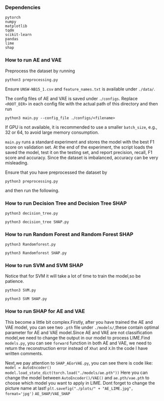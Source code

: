 ### Dependencies
```
pytorch
numpy
matplotlib
tqdm
scikit-learn
pandas
lime
shap
```

### How to run AE and VAE
Preprocess the dataset by running 
```shell
python3 preprocessing.py
```
Ensure `UNSW-NB15_1.csv` and `feature_names.txt` 
is available under `./data/`.

The config files of AE and VAE is saved under `./configs`.
Replace `<ROOT_DIR>` in each config file with the actual path of this
directory and then run
```shell
python3 main.py --config_file ./configs/<filename>
```
If GPU is not available, it is recommended to use a smaller `batch_size`, 
e.g., 32 or 64, to avoid large memory consumption.

`main.py` runs a standard experiment and stores the model 
with the best F1 score on validation set. At the end of 
the experiment, the script loads the saved the model, test it on the testing set, 
and report precision, recall, F1 score and accuracy.
Since the dataset is imbalanced, accuracy can be very misleading.


Ensure that you have preprocessed the dataset by
```shell
python3 preprocessing.py
```
and then run the following.

### How to run Decision Tree and Decision Tree SHAP
```shell
python3 decision_tree.py
```
```shell
python3 decision_tree SHAP.py
```

### How to run Random Forest and Random Forest SHAP
```shell
python3 Randomforest.py
```
```shell
python3 Randomforest SHAP.py
```

### How to run SVM and SVM SHAP
Notice that for SVM it will take a lot of time to train
the model,so be patience.
```shell
python3 SVM.py
```
```shell
python3 SVM SHAP.py
```

### How to run SHAP for AE and VAE
This become a little bit complex.Firstly, after you have trained the AE and VAE model, 
you can see two `.pth` file under `./models/`,these contain optimal parameter for AE
and VAE model.Since AE and VAE are not classification model,we need to change the output
in our model to process LIME.Find `models.py`, you can see `forward` function in both AE
and VAE, we need to return the reconstruction error instead of `Xhat` and `X`.In the code 
I have written comments.

Next,we pay attention to `SHAP_AEorVAE.py`, you can see there is code like:
`model = AutoEncoder()`
`model.load_state_dict(torch.load("./models/ae.pth"))`
Here you can change the model between `AutoEncoder()/VAE()` and `ae.pth/vae.pth` to choose which
model you want to apply in LIME.
Dont forget to change the picture name at last!
`plt.savefig("./plots/" + "AE_LIME.jpg", format='jpg')`
`AE_SHAP/VAE_SHAP`
